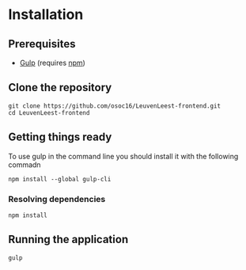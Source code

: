 # Installation
## Prerequisites
* [Gulp](http://gulpjs.com) (requires [npm](https://nodejs.org/en/download/))

## Clone the repository
```
git clone https://github.com/osoc16/LeuvenLeest-frontend.git
cd LeuvenLeest-frontend
```
## Getting things ready
To use gulp in the command line you should install it with the following commadn
```
npm install --global gulp-cli
```
### Resolving dependencies
```
npm install
```

## Running the application
```
gulp
```
